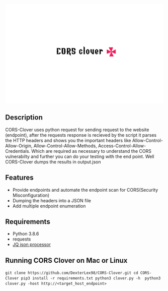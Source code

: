 ![CORS Clover](Assets/CORS-Clover.png)

## Description 
CORS-Clover uses python request for sending request to the website (endpoint), after the requests response is recieved by the script it parses the HTTP headers and shows you the important headers like
Allow-Control-Allow-Origin, Allow-Control-Allow-Methods, Access-Control-Allow-Credentials. Which are required as necessary to understand the CORS vulnerabilty and further you can do your testing with the end point. Well CORS-Clover dumps the results in output.json  

## Features
 
- Provide endpoints and automate the endpoint scan for CORS(Security Misconfiguration)
- Dumping the headers into a JSON file 
- Add multiple endpoint enumeration 

## Requirements
- Python 3.8.6  
- requests 
- [JQ json processor](https://stedolan.github.io/jq/)

## Running CORS Clover on Mac or Linux

`` git clone https://github.com/DexterLex98/CORS-Clover.git
    cd CORS-Clover
    pip3 install -r requirements.txt
    python3 clover.py -h 
    python3 clover.py -host http://<target_host_endpoint>
``